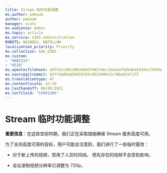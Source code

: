 ```yaml
---
title: Stream 临时功能调整
ms.author: pebaum
author: pebaum
manager: scotv
ms.audience: Admin
ms.topic: article
ms.service: o365-administration
ROBOTS: NOINDEX, NOFOLLOW
localization_priority: Priority
ms.collection: Adm_O365
ms.custom:
- "9002315"
- "4510"
ms.openlocfilehash: e9f542cdb5300a9403f4037ebc16eb4af9db4bd143de176594efb0c3bee00f55
ms.sourcegitcommit: b5f7da89a650d2915dc652449623c78be6247175
ms.translationtype: HT
ms.contentlocale: zh-CN
ms.lasthandoff: 08/05/2021
ms.locfileid: "53941286"
---
```

# <a name="stream-temporary-feature-adjustments"></a>Stream 临时功能调整

**重要信息**：在这些空前时期，我们正在采取措施确保 Stream 服务高度可用。

为了支持高度可用的目标，用户可能会注意到，我们进行了一些临时更改： 

- 对于新上传的视频，禁用了人员时间线。 预先存在的视频不会受到影响。

- 会议录制视频分辨率已调整为 720p。
